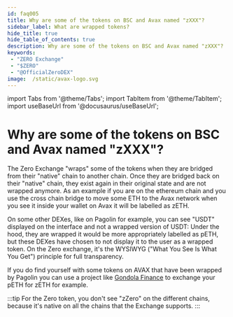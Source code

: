 ```yaml
---
id: faq005
title: Why are some of the tokens on BSC and Avax named "zXXX"?
sidebar_label: What are wrapped tokens?
hide_title: true
hide_table_of_contents: true
description: Why are some of the tokens on BSC and Avax named "zXXX"?
keywords:
 - "ZERO Exchange"
 - "$ZERO"
 - "@OfficialZeroDEX"
image:  /static/avax-logo.svg
---
```


import Tabs from '@theme/Tabs';
import TabItem from '@theme/TabItem';
import useBaseUrl from '@docusaurus/useBaseUrl';

# Why are some of the tokens on BSC and Avax named "zXXX"?

The Zero Exchange "wraps" some of the tokens when they are bridged from their "native" chain to another chain.  Once they are bridged back on their "native" chain, they exist again in their original state and are not wrapped anymore. As an example if you are on the ethereum chain and you use the cross chain bridge to move some ETH to the Avax network when you see it inside your wallet on Avax it will be labelled as zETH.

On some other DEXes, like on Pagolin for example, you can see "USDT" displayed on the interface and not a wrapped version of USDT: Under the hood, they are wrapped it would be more appropriately labelled as pETH, but these DEXes have chosen to not display it to the user as a wrapped token.   On the Zero exchange, it's the WYSIWYG ("What You See Is What You Get") principle for full transparency.

If you do find yourself with some tokens on AVAX that have been wrapped by Pagolin you can use a project like [Gondola Finance](https://gondola.finance) to exchange your pETH for zETH for example.

:::tip
For the Zero token, you don't see "zZero" on the different chains, because it's native on all the chains that the Exchange supports.
:::